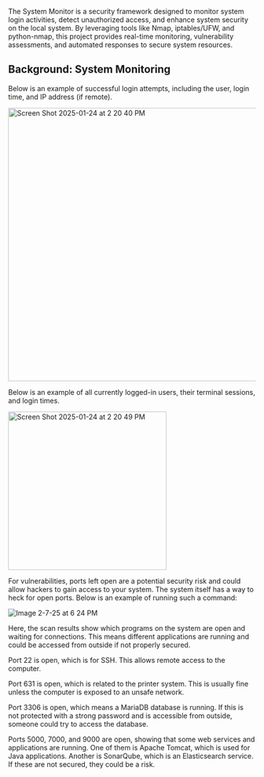 The System Monitor is a security framework designed to monitor system login activities, detect unauthorized access, and enhance system security on the local system. By leveraging tools like Nmap, iptables/UFW, and python-nmap, this project provides real-time monitoring, vulnerability assessments, and automated responses to secure system resources.

## Background: System Monitoring ##

Below is an example of successful login attempts, including the user, login time, and IP address (if remote).

<img width="556" alt="Screen Shot 2025-01-24 at 2 20 40 PM" src="https://github.com/user-attachments/assets/824b1702-4d27-4cf3-987f-509b6c8e8090" />


Below is an example of all currently logged-in users, their terminal sessions, and login times.

<img width="322" alt="Screen Shot 2025-01-24 at 2 20 49 PM" src="https://github.com/user-attachments/assets/02dbf169-11db-44f0-85b4-1e1392ee8ecb" />


 For vulnerabilities, ports left open are a potential security risk and could allow hackers to gain access to your system. The system itself has a way to heck for open ports. Below is an example of running such a command:

 
![Image 2-7-25 at 6 24 PM](https://github.com/user-attachments/assets/247548c0-1977-4ac9-9e99-0de6998d6f3e)

Here, the scan results show which programs on the system are open and waiting for connections. This means different applications are running and could be accessed from outside if not properly secured.

Port 22 is open, which is for SSH. This allows remote access to the computer.

Port 631 is open, which is related to the printer system. This is usually fine unless the computer is exposed to an unsafe network.

Port 3306 is open, which means a MariaDB database is running. If this is not protected with a strong password and is accessible from outside, someone could try to access the database.

Ports 5000, 7000, and 9000 are open, showing that some web services and applications are running. One of them is Apache Tomcat, which is used for Java applications. Another is SonarQube, which is an Elasticsearch service. If these are not secured, they could be a risk.
